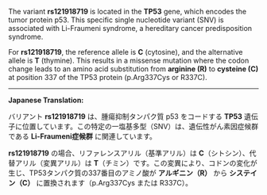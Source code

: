 The variant **rs121918719** is located in the **TP53** gene, which encodes the tumor protein p53. This specific single nucleotide variant (SNV) is associated with Li-Fraumeni syndrome, a hereditary cancer predisposition syndrome.

For **rs121918719**, the reference allele is **C** (cytosine), and the alternative allele is **T** (thymine). This results in a missense mutation where the codon change leads to an amino acid substitution from **arginine (R)** to **cysteine (C)** at position 337 of the TP53 protein (p.Arg337Cys or R337C).

---

**Japanese Translation:**

バリアント **rs121918719** は、腫瘍抑制タンパク質 p53 をコードする **TP53** 遺伝子に位置しています。この特定の一塩基多型（SNV）は、遺伝性がん素因症候群である **Li-Fraumeni症候群** に関連しています。

**rs121918719** の場合、リファレンスアリル（基準アリル）は **C**（シトシン）、代替アリル（変異アリル）は **T**（チミン）です。この変異により、コドンの変化が生じ、TP53タンパク質の337番目のアミノ酸が **アルギニン（R）** から **システイン（C）** に置換されます（p.Arg337Cys または R337C）。